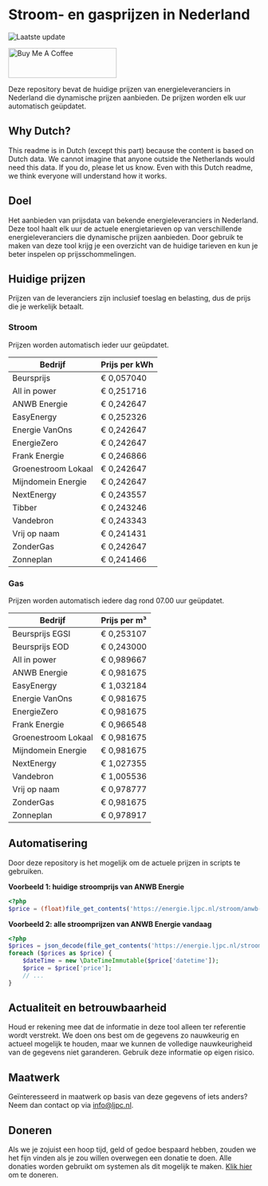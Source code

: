 # Stroom- en gasprijzen in Nederland

![Laatste update](https://img.shields.io/badge/laatste%20update-2023--07--16%2000%3A00%20CET-brightgreen)

<a href="https://www.buymeacoffee.com/Lars-" target="_blank"><img src="https://cdn.buymeacoffee.com/buttons/v2/default-orange.png" alt="Buy Me A Coffee" height="60" style="height: 60px !important;width: 217px !important;" ></a>

Deze repository bevat de huidige prijzen van energieleveranciers in Nederland die dynamische prijzen aanbieden. De prijzen worden elk uur automatisch geüpdatet.

## Why Dutch?

This readme is in Dutch (except this part) because the content is based on Dutch data. We cannot imagine that anyone outside the Netherlands would need this data. If you do, please let us know. Even with this Dutch readme, we think
everyone will understand how it works.

## Doel

Het aanbieden van prijsdata van bekende energieleveranciers in Nederland. Deze tool haalt elk uur de actuele energietarieven op van verschillende energieleveranciers die dynamische prijzen aanbieden. Door gebruik te maken van deze tool
krijg je een overzicht van de huidige tarieven en kun je beter inspelen op prijsschommelingen.

## Huidige prijzen

Prijzen van de leveranciers zijn inclusief toeslag en belasting, dus de prijs die je werkelijk betaalt.

### Stroom

Prijzen worden automatisch ieder uur geüpdatet.

 Bedrijf | Prijs per kWh 
---------|---------------
Beursprijs | € 0,057040
All in power | € 0,251716
ANWB Energie | € 0,242647
EasyEnergy | € 0,252326
Energie VanOns | € 0,242647
EnergieZero | € 0,242647
Frank Energie | € 0,246866
Groenestroom Lokaal | € 0,242647
Mijndomein Energie | € 0,242647
NextEnergy | € 0,243557
Tibber | € 0,243246
Vandebron | € 0,243343
Vrij op naam | € 0,241431
ZonderGas | € 0,242647
Zonneplan | € 0,241466


### Gas

Prijzen worden automatisch iedere dag rond 07.00 uur geüpdatet.

 Bedrijf | Prijs per m³ 
---------|--------------
Beursprijs EGSI | € 0,253107
Beursprijs EOD | € 0,243000
All in power | € 0,989667
ANWB Energie | € 0,981675
EasyEnergy | € 1,032184
Energie VanOns | € 0,981675
EnergieZero | € 0,981675
Frank Energie | € 0,966548
Groenestroom Lokaal | € 0,981675
Mijndomein Energie | € 0,981675
NextEnergy | € 1,027355
Vandebron | € 1,005536
Vrij op naam | € 0,978777
ZonderGas | € 0,981675
Zonneplan | € 0,978917


## Automatisering

Door deze repository is het mogelijk om de actuele prijzen in scripts te gebruiken.

**Voorbeeld 1: huidige stroomprijs van ANWB Energie**

```php
<?php
$price = (float)file_get_contents('https://energie.ljpc.nl/stroom/anwb-energie-nu.txt');

```

**Voorbeeld 2: alle stroomprijzen van ANWB Energie vandaag**

```php
<?php
$prices = json_decode(file_get_contents('https://energie.ljpc.nl/stroom/all-in-power-vandaag.json'),true);
foreach ($prices as $price) {
    $dateTime = new \DateTimeImmutable($price['datetime']);
    $price = $price['price'];
    // ...
}
```

## Actualiteit en betrouwbaarheid

Houd er rekening mee dat de informatie in deze tool alleen ter referentie wordt verstrekt. We doen ons best om de gegevens zo nauwkeurig en actueel mogelijk te houden, maar we kunnen de volledige nauwkeurigheid van de gegevens niet
garanderen. Gebruik deze informatie op eigen risico.

## Maatwerk

Geïnteresseerd in maatwerk op basis van deze gegevens of iets anders? Neem dan contact op
via [info@ljpc.nl](mailto:info@ljpc.nl?subject=Energie%20prijzen).

## Doneren

Als we je zojuist een hoop tijd, geld of gedoe bespaard hebben, zouden we het fijn vinden als je zou willen overwegen een
donatie te doen. Alle donaties worden gebruikt om systemen als dit mogelijk te
maken. [Klik hier](https://www.buymeacoffee.com/Lars-) om te doneren.
